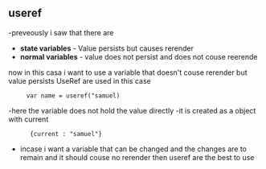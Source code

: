 ## useref
-preveously i saw that there are 
* **state variables** - Value persists but causes rerender
* **normal variables** - value does not persist and does not couse reerende

now in this casa i want to use a variable that doesn't couse rerender but value persists
UseRef are used in this case

         var name = useref("samuel)

-here the variable does not hold the value directly
-it is created as a object with current

          {current : "samuel"}

- incase i want a variable that can be changed and the changes are to remain and it should couse no rerender then useref are the best to use
